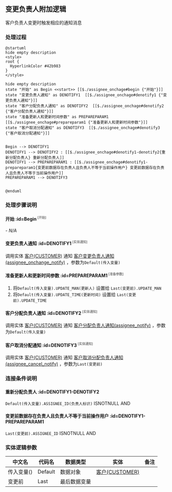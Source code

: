 ## 变更负责人附加逻辑 <!-- {docsify-ignore-all} -->

   客户负责人变更时触发相应的通知消息

### 处理过程

```plantuml
@startuml
hide empty description
<style>
root {
  HyperlinkColor #42b983
}
</style>

hide empty description
state "开始" as Begin <<start>> [[$./assignee_onchage#begin {"开始"}]]
state "变更负责人通知" as DENOTIFY1  [[$./assignee_onchage#denotify1 {"变更负责人通知"}]]
state "客户分配负责人通知" as DENOTIFY2  [[$./assignee_onchage#denotify2 {"客户分配负责人通知"}]]
state "准备更新人和更新时间参数" as PREPAREPARAM1  [[$./assignee_onchage#prepareparam1 {"准备更新人和更新时间参数"}]]
state "客户取消分配通知" as DENOTIFY3  [[$./assignee_onchage#denotify3 {"客户取消分配通知"}]]


Begin --> DENOTIFY1
DENOTIFY1 --> DENOTIFY2 : [[$./assignee_onchage#denotify1-denotify2{重新分配负责人} 重新分配负责人]]
DENOTIFY1 --> PREPAREPARAM1 : [[$./assignee_onchage#denotify1-prepareparam1{变更前数据存在负责人且负责人不等于当前操作用户} 变更前数据存在负责人且负责人不等于当前操作用户]]
PREPAREPARAM1 --> DENOTIFY3


@enduml
```


### 处理步骤说明

#### 开始 :id=Begin<sup class="footnote-symbol"> <font color=gray size=1>[开始]</font></sup>



*- N/A*
#### 变更负责人通知 :id=DENOTIFY1<sup class="footnote-symbol"> <font color=gray size=1>[实体通知]</font></sup>



调用实体 [客户(CUSTOMER)](module/ProdMgmt/customer.md) 通知 [客户变更负责人通知(assignee_onchange_notify)](module/ProdMgmt/customer/notify/assignee_onchange_notify) ，参数为`Default(传入变量)`
#### 准备更新人和更新时间参数 :id=PREPAREPARAM1<sup class="footnote-symbol"> <font color=gray size=1>[准备参数]</font></sup>



1. 将`Default(传入变量).UPDATE_MAN(更新人)` 设置给  `Last(变更前).UPDATE_MAN`
2. 将`Default(传入变量).UPDATE_TIME(更新时间)` 设置给  `Last(变更前).UPDATE_TIME`

#### 客户分配负责人通知 :id=DENOTIFY2<sup class="footnote-symbol"> <font color=gray size=1>[实体通知]</font></sup>



调用实体 [客户(CUSTOMER)](module/ProdMgmt/customer.md) 通知 [客户分配负责人通知(assignee_notify)](module/ProdMgmt/customer/notify/assignee_notify) ，参数为`Default(传入变量)`
#### 客户取消分配通知 :id=DENOTIFY3<sup class="footnote-symbol"> <font color=gray size=1>[实体通知]</font></sup>



调用实体 [客户(CUSTOMER)](module/ProdMgmt/customer.md) 通知 [客户取消分配负责人通知(assignee_cancel_notify)](module/ProdMgmt/customer/notify/assignee_cancel_notify) ，参数为`Last(变更前)`

### 连接条件说明
#### 重新分配负责人 :id=DENOTIFY1-DENOTIFY2

`Default(传入变量).ASSIGNEE_ID(负责人标识)` ISNOTNULL AND 
#### 变更前数据存在负责人且负责人不等于当前操作用户 :id=DENOTIFY1-PREPAREPARAM1

`Last(变更前).ASSIGNEE_ID` ISNOTNULL AND 


### 实体逻辑参数

|    中文名   |    代码名    |  数据类型    |  实体   |备注 |
| --------| --------| -------- | -------- | --------   |
|传入变量(<i class="fa fa-check"/></i>)|Default|数据对象|[客户(CUSTOMER)](module/ProdMgmt/customer.md)||
|变更前|Last|最后数据变量|||

